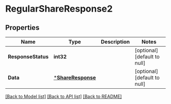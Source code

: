 # RegularShareResponse2

## Properties
Name | Type | Description | Notes
------------ | ------------- | ------------- | -------------
**ResponseStatus** | **int32** |  | [optional] [default to null]
**Data** | [***ShareResponse**](ShareResponse.md) |  | [optional] [default to null]

[[Back to Model list]](../README.md#documentation-for-models) [[Back to API list]](../README.md#documentation-for-api-endpoints) [[Back to README]](../README.md)

